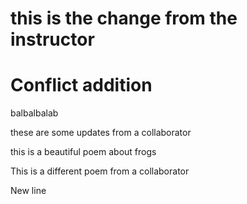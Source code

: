 # this is the change from the instructor 
# Conflict addition

balbalbalab

these are some updates from a collaborator

this is a beautiful poem about frogs

This is a different poem from a collaborator

New line
